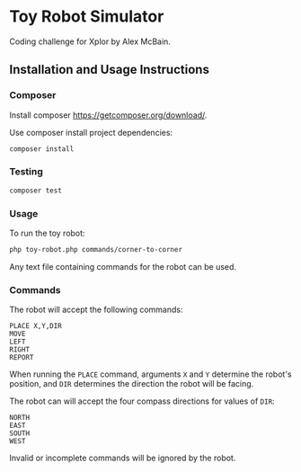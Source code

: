 Toy Robot Simulator
===================

Coding challenge for Xplor by Alex McBain.

Installation and Usage Instructions
-----------

### Composer

Install composer https://getcomposer.org/download/. 

Use composer install project dependencies:

``` bash
composer install
```

### Testing

``` bash
composer test
```

### Usage

To run the toy robot:

``` bash
php toy-robot.php commands/corner-to-corner
```

Any text file containing commands for the robot can be used.

### Commands

The robot will accept the following commands:

```
PLACE X,Y,DIR
MOVE
LEFT
RIGHT
REPORT
```

When running the `PLACE` command, arguments `X` and `Y` determine the robot's position, and `DIR` determines the direction the robot will be facing.

The robot can will accept the four compass directions for values of `DIR`:

```
NORTH
EAST
SOUTH
WEST
```

Invalid or incomplete commands will be ignored by the robot.
